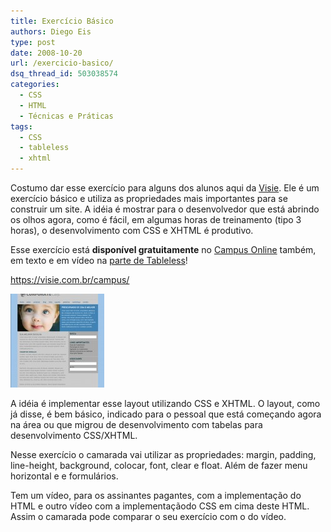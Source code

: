 ```yaml
---
title: Exercício Básico
authors: Diego Eis
type: post
date: 2008-10-20
url: /exercicio-basico/
dsq_thread_id: 503038574
categories:
  - CSS
  - HTML
  - Técnicas e Práticas
tags:
  - CSS
  - tableless
  - xhtml
---
```

Costumo dar esse exercício para alguns dos alunos aqui da [Visie][1]. Ele é um exercício básico e utiliza as propriedades mais importantes para se construir um site. A idéia é mostrar para o desenvolvedor que está abrindo os olhos agora, como é fácil, em algumas horas de treinamento (tipo 3 horas), o desenvolvimento com CSS e XHTML é produtivo.<!--more-->

Esse exercício está **disponível gratuitamente** no [Campus Online][2] também, em texto e em vídeo na [parte de Tableless][3]!
  
<https://visie.com.br/campus/>

[<img class="alignleft size-thumbnail wp-image-1026" title="Layout Básico de Tableless" src="https://raw.githubusercontent.com/diegoeis/tableless-static-images/master/2008/10/layout-tableless-150x150.jpg" alt="Exercício de Tableless do Campus Online" width="150" height="150" />][4]

A idéia é implementar esse layout utilizando CSS e XHTML. O layout, como já disse, é bem básico, indicado para o pessoal que está começando agora na área ou que migrou de desenvolvimento com tabelas para desenvolvimento CSS/XHTML.

Nesse exercício o camarada vai utilizar as propriedades: margin, padding, line-height, background, colocar, font, clear e float. Além de fazer menu horizontal e e formulários.

Tem um vídeo, para os assinantes pagantes, com a implementação do HTML e outro vídeo com a implementaçãodo CSS em cima deste HTML. Assim o camarada pode comparar o seu exercício com o do vídeo.

 [1]: https://visie.com.br/treinamento/
 [2]: https://visie.com.br/campus/ "Videos tutoriais sobre Tableless"
 [3]: https://visie.com.br/campus/assunto/1 "Videos tutoriais sobre Tableless"
 [4]: https://visie.com.br/campus/static/media/exemplos/tableless/layout-tableless/layout-tableless.jpg